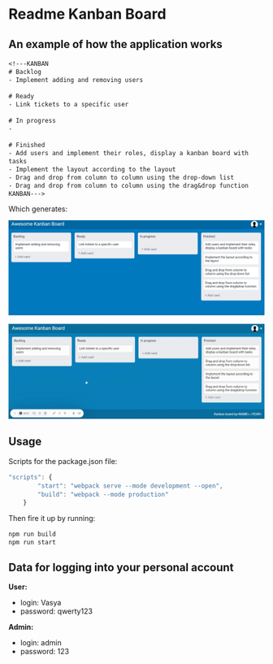 # Readme Kanban Board

## An example of how the application works

    <!---KANBAN
    # Backlog
    - Implement adding and removing users

    # Ready
    - Link tickets to a specific user

    # In progress
    -

    # Finished
    - Add users and implement their roles, display a kanban board with tasks
    - Implement the layout according to the layout
    - Drag and drop from column to column using the drop-down list
    - Drag and drop from column to column using the drag&drop function
    KANBAN--->

Which generates:

![created by readme-kanban-board](./img/ExampleCanbanBoard.png)

<img src="./img/ScreenityCanban.gif" >

## Usage

Scripts for the package.json file:

    
```javascript
"scripts": {
        "start": "webpack serve --mode development --open",
        "build": "webpack --mode production"
    }
```


Then fire it up by running:

    npm run build
    npm run start

## Data for logging into your personal account

**User:**

- login: Vasya
- password: qwerty123

**Admin:**

- login: admin
- password: 123



